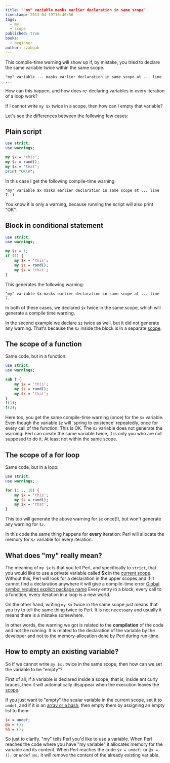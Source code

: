 ```yaml
---
title: ""my" variable masks earlier declaration in same scope"
timestamp: 2013-04-19T16:46:56
tags:
  - my
  - scope
published: true
books:
  - beginner
author: szabgab
---
```



This compile-time warning will show up if, by mistake, you tried to declare
the same variable twice within the same scope.

```
"my" variable ... masks earlier declaration in same scope at ... line ...
```

How can this happen, and how does re-declaring variables in every iteration of a loop work?

If I cannot write `my $x` twice in a scope, then how can I empty that variable?


Let's see the differences between the following few cases:

## Plain script

```perl
use strict;
use warnings;

my $x = 'this';
my $z = rand();
my $x = 'that';
print "OK\n";
```

In this case I get the following compile-time warning:

```
"my" variable $x masks earlier declaration in same scope at ... line 7. )
```

You know it is only a warning, because running the script will also print "OK".


## Block in conditional statement

```perl
use strict;
use warnings;

my $z = 1;
if (1) {
    my $x = 'this';
    my $z = rand();
    my $x = 'that';
}
```

This generates the following warning:

```
"my" variable $x masks earlier declaration in same scope at ... line 7.
```

In both of these cases, we declared `$x` twice in the same scope,
which will generate a compile time warning.

In the second example we declare `$z` twice as well, but it did not
generate any warning. That's because the `$z` inside the block
is in a separate [scope](/scope-of-variables-in-perl).

## The scope of a function

Same code, but in a function:

```perl
use strict;
use warnings;

sub f {
    my $x = 'this';
    my $z = rand();
    my $x = 'that';
}
f(1);
f(2);
```

Here too, you get the same compile-time warning (once) for the `$x` variable.
Even though the variable `$z` will 'spring to existence' repeatedly,
once for every call of the function.
This is OK. The `$z` variable does not generate the warning:
Perl can create the same variable twice, it is only you who are not supposed to do it.
At least not within the same scope.

## The scope of a for loop

Same code, but in a loop:

```perl
use strict;
use warnings;

for (1 .. 10) {
    my $x = 'this';
    my $z = rand();
    my $x = 'that';
}
```

This too will generate the above warning for `$x` once(!), but won't generate
any warning for `$z`.

In this code the same thing happens for <b>every</b> iteration:
Perl will allocate the memory for `$z` variable for every iteration.

## What does "my" really mean?

The meaning of `my $x` is that you tell Perl, and specifically to `strict`,
that you would like to use a private variable called <b>$x</b> in the [current scope](/scope-of-variables-in-perl).
Without this, Perl will look for a declaration in the upper scopes and if
it cannot find a declaration anywhere it will give a compile-time error
[Global symbol requires explicit package name](/global-symbol-requires-explicit-package-name)
Every entry in a block, every call to a function, every iteration in a loop is a new world.

On the other hand, writing `my $x` twice in the same scope just means that you try to tell the same
thing twice to Perl. It is not necessary and usually it means there is a mistake somewhere.

In other words, the warning we got is related to the <b>compilation</b> of the code and not the running.
It is related to the declaration of the variable by the developer and not to the memory-allocation
done by Perl during run-time.

## How to empty an existing variable?

So if we cannot write `my $x;` twice in the same scope, then how can we set the variable to be "empty"?

First of all, if a variable is declared inside a scope, that is, inside ant curly braces, then it will automatically
disappear when the execution leaves the [scope](/scope-of-variables-in-perl).

If you just want to "empty" the scalar variable in the current scope, set it to `undef`,
and if it is an [array or a hash](/undef-on-perl-arrays-and-hashes), then empty them by assigning an empty list to them:

```perl
$x = undef;
@a = ();
%h = ();
```

So just to clarify. "my" tells Perl you'd like to use a variable.
When Perl reaches the code where you have "my variable" it allocates memory for the variable and its content.
When Perl reaches the code `$x = undef;`  or  `@x = ();`  or  `undef @x;` it will
remove the content of the already existing variable.


